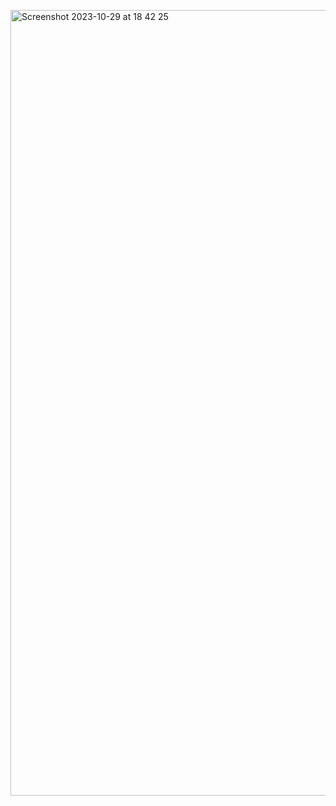 [<img width="1257" alt="Screenshot 2023-10-29 at 18 42 25" src="https://github.com/0xMilenov/0xMilenov/assets/137901924/9e0ab0a9-09b1-4a71-8f05-b0923fe3315f">](https://0xmilenov.xyz/)

